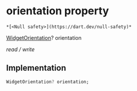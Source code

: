 


# orientation property




    *[<Null safety>](https://dart.dev/null-safety)*


[WidgetOrientation](../../smeup_models_widgets_smeup_model/WidgetOrientation.md)? orientation
  
_read / write_






## Implementation

```dart
WidgetOrientation? orientation;


```







